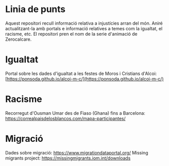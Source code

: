 # Linia de punts
Aquest repositori recull informació relativa a injustícies arran del món. Aniré actualitzant-la amb portals e informació relatives a temes com la igualtat, el racisme, etc.
El repositori pren el nom de la serie d'animació de Zerocalcare.

# Igualtat

Portal sobre les dades d'igualtat a les festes de Moros i Cristians d'Alcoi: [https://ponsoda.github.io/alcoi-m-c/](https://ponsoda.github.io/alcoi-m-c/)

# Racisme

Recorregut d'Ousman Umar des de Fiaso (Ghana) fins a Barcelona: https://correalpaisdelosblancos.com/mapa-participantes/

# Migració

Dades sobre migració: https://www.migrationdataportal.org/
Missing migrants project: https://missingmigrants.iom.int/downloads
